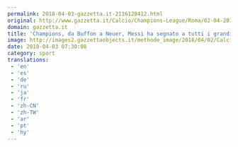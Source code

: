 ```yaml
---
permalink: 2018-04-03-gazzetta.it-2116128412.html
original: http://www.gazzetta.it/Calcio/Champions-League/Roma/02-04-2018/champions-buffon-neuer-messi-ha-segnato-tutti-grandi-ora-c-prova-alisson-roma-260216981480.shtml
domain: gazzetta.it
title: 'Champions, da Buffon a Neuer, Messi ha segnato a tutti i grandi: ora c''è la prova Alisson'
image: http://images2.gazzettaobjects.it/methode_image/2018/04/02/Calcio/Foto%20Calcio%20-%20Trattate/9e53f0b70136d563c5db782501ad72a7_169_xl.jpg
date: 2018-04-03 07:30:08
category: sport
translations: 
 - 'en'
 - 'es'
 - 'de'
 - 'ru'
 - 'ja'
 - 'fr'
 - 'zh-CN'
 - 'zh-TW'
 - 'ar'
 - 'pt'
 - 'hy'
---
```


